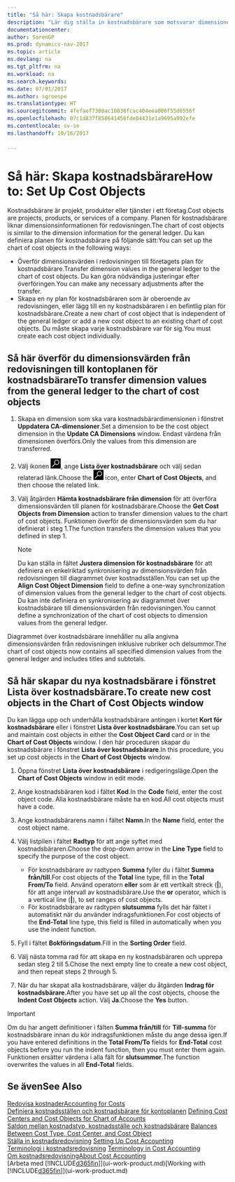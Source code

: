 ```yaml
---
title: "Så här: Skapa kostnadsbärare"
description: "Lär dig ställa in kostnadsbärare som motsvarar dimensionerna för redovisningen."
documentationcenter: 
author: SorenGP
ms.prod: dynamics-nav-2017
ms.topic: article
ms.devlang: na
ms.tgt_pltfrm: na
ms.workload: na
ms.search.keywords: 
ms.date: 07/01/2017
ms.author: sgroespe
ms.translationtype: HT
ms.sourcegitcommit: 4fefaef7380ac10836fcac404eea006f55d8556f
ms.openlocfilehash: 07c1d837f858641456fde84431e1a9695a992efe
ms.contentlocale: sv-se
ms.lasthandoff: 10/16/2017

---
```

# <a name="how-to-set-up-cost-objects"></a><span data-ttu-id="aa8e8-103">Så här: Skapa kostnadsbärare</span><span class="sxs-lookup"><span data-stu-id="aa8e8-103">How to: Set Up Cost Objects</span></span>
<span data-ttu-id="aa8e8-104">Kostnadsbärare är projekt, produkter eller tjänster i ett företag.</span><span class="sxs-lookup"><span data-stu-id="aa8e8-104">Cost objects are projects, products, or services of a company.</span></span> <span data-ttu-id="aa8e8-105">Planen för kostnadsbärare liknar dimensionsinformationen för redovisningen.</span><span class="sxs-lookup"><span data-stu-id="aa8e8-105">The chart of cost objects is similar to the dimension information for the general ledger.</span></span> <span data-ttu-id="aa8e8-106">Du kan definiera planen för kostnadsbärare på följande sätt:</span><span class="sxs-lookup"><span data-stu-id="aa8e8-106">You can set up the chart of cost objects in the following ways:</span></span>  

* <span data-ttu-id="aa8e8-107">Överför dimensionsvärden i redovisningen till företagets plan för kostnadsbärare.</span><span class="sxs-lookup"><span data-stu-id="aa8e8-107">Transfer dimension values in the general ledger to the chart of cost objects.</span></span> <span data-ttu-id="aa8e8-108">Du kan göra nödvändiga justeringar efter överföringen.</span><span class="sxs-lookup"><span data-stu-id="aa8e8-108">You can make any necessary adjustments after the transfer.</span></span>  
* <span data-ttu-id="aa8e8-109">Skapa en ny plan för kostnadsbäraren som är oberoende av redovisningen, eller lägg till en ny kostnadsbäraren i en befintlig plan för kostnadsbärare.</span><span class="sxs-lookup"><span data-stu-id="aa8e8-109">Create a new chart of cost object that is independent of the general ledger or add a new cost object to an existing chart of cost objects.</span></span> <span data-ttu-id="aa8e8-110">Du måste skapa varje kostnadsbärare var för sig.</span><span class="sxs-lookup"><span data-stu-id="aa8e8-110">You must create each cost object individually.</span></span>  

## <a name="to-transfer-dimension-values-from-the-general-ledger-to-the-chart-of-cost-objects"></a><span data-ttu-id="aa8e8-111">Så här överför du dimensionsvärden från redovisningen till kontoplanen för kostnadsbärare</span><span class="sxs-lookup"><span data-stu-id="aa8e8-111">To transfer dimension values from the general ledger to the chart of cost objects</span></span>  
1.  <span data-ttu-id="aa8e8-112">Skapa en dimension som ska vara kostnadsbärardimensionen i fönstret **Uppdatera CA-dimensioner**.</span><span class="sxs-lookup"><span data-stu-id="aa8e8-112">Set a dimension to be the cost object dimension in the **Update CA Dimensions** window.</span></span> <span data-ttu-id="aa8e8-113">Endast värdena från dimensionen överförs.</span><span class="sxs-lookup"><span data-stu-id="aa8e8-113">Only the values from this dimension are transferred.</span></span>  
2.  <span data-ttu-id="aa8e8-114">Välj ikonen ![Söka efter sida eller rapport](media/ui-search/search_small.png "ikonen Söka efter sida eller rapport"), ange **Lista över kostnadsbärare** och välj sedan relaterad länk.</span><span class="sxs-lookup"><span data-stu-id="aa8e8-114">Choose the ![Search for Page or Report](media/ui-search/search_small.png "Search for Page or Report icon") icon, enter **Chart of Cost Objects**, and then choose the related link.</span></span>  
3.  <span data-ttu-id="aa8e8-115">Välj åtgärden **Hämta kostnadsbärare från dimension** för att överföra dimensionsvärden till planen för kostnadsbärare.</span><span class="sxs-lookup"><span data-stu-id="aa8e8-115">Choose the **Get Cost Objects from Dimension** action to transfer dimension values to the chart of cost objects.</span></span> <span data-ttu-id="aa8e8-116">Funktionen överför de dimensionsvärden som du har definierat i steg 1.</span><span class="sxs-lookup"><span data-stu-id="aa8e8-116">The function transfers the dimension values that you defined in step 1.</span></span>  

    > [!NOTE]  
    >  <span data-ttu-id="aa8e8-117">Du kan ställa in fältet **Justera dimension för kostnadsbärare** för att definiera en enkelriktad synkronisering av dimensionsvärden från redovisningen till diagrammet över kostnadsställen.</span><span class="sxs-lookup"><span data-stu-id="aa8e8-117">You can set up the **Align Cost Object Dimension**  field to define a one-way synchronization of dimension values from the general ledger to the chart of cost objects.</span></span> <span data-ttu-id="aa8e8-118">Du kan inte definiera en synkronisering av diagrammet över kostnadsbärare till dimensionsvärden från redovisningen.</span><span class="sxs-lookup"><span data-stu-id="aa8e8-118">You cannot define a synchronization of the chart of cost objects to dimension values from the general ledger.</span></span>  

<span data-ttu-id="aa8e8-119">Diagrammet över kostnadsbärare innehåller nu alla angivna dimensionsvärden från redovisningen inklusive rubriker och delsummor.</span><span class="sxs-lookup"><span data-stu-id="aa8e8-119">The chart of cost objects now contains all specified dimension values from the general ledger and includes titles and subtotals.</span></span>  

## <a name="to-create-new-cost-objects-in-the-chart-of-cost-objects-window"></a><span data-ttu-id="aa8e8-120">Så här skapar du nya kostnadsbärare i fönstret Lista över kostnadsbärare.</span><span class="sxs-lookup"><span data-stu-id="aa8e8-120">To create new cost objects in the Chart of Cost Objects window</span></span>  
<span data-ttu-id="aa8e8-121">Du kan lägga upp och underhålla kostnadsbärare antingen i kortet **Kort för kostnadsbärare** eller i fönstret **Lista över kostnadsbärare**.</span><span class="sxs-lookup"><span data-stu-id="aa8e8-121">You can set up and maintain cost objects in either the **Cost Object Card** card or in the **Chart of Cost Objects** window.</span></span> <span data-ttu-id="aa8e8-122">I den här proceduren skapar du kostnadsbärare i fönstret **Lista över kostnadsbärare**.</span><span class="sxs-lookup"><span data-stu-id="aa8e8-122">In this procedure, you set up cost objects in the **Chart of Cost Objects** window.</span></span>  

1.  <span data-ttu-id="aa8e8-123">Öppna fönstret **Lista över kostnadsbärare** i redigeringsläge.</span><span class="sxs-lookup"><span data-stu-id="aa8e8-123">Open the **Chart of Cost Objects** window in edit mode.</span></span>  
2.  <span data-ttu-id="aa8e8-124">Ange kostnadsbäraren kod i fältet **Kod**.</span><span class="sxs-lookup"><span data-stu-id="aa8e8-124">In the **Code** field, enter the cost object code.</span></span> <span data-ttu-id="aa8e8-125">Alla kostnadsbärare måste ha en kod.</span><span class="sxs-lookup"><span data-stu-id="aa8e8-125">All cost objects must have a code.</span></span>  
3.  <span data-ttu-id="aa8e8-126">Ange kostnadsbärarens namn i fältet **Namn**.</span><span class="sxs-lookup"><span data-stu-id="aa8e8-126">In the **Name** field, enter the cost object name.</span></span>  
4.  <span data-ttu-id="aa8e8-127">Välj listpilen i fältet **Radtyp** för att ange syftet med kostnadsbäraren.</span><span class="sxs-lookup"><span data-stu-id="aa8e8-127">Choose the drop-down arrow in the **Line Type** field to specify the purpose of the cost object.</span></span>  

    * <span data-ttu-id="aa8e8-128">För kostnadsbärare av radtypen **Summa** fyller du i fältet **Summa från/till**.</span><span class="sxs-lookup"><span data-stu-id="aa8e8-128">For cost objects of the **Total** line type, fill in the **Total From/To** field.</span></span> <span data-ttu-id="aa8e8-129">Använd operatorn **eller** som är ett vertikalt streck (**&#124;**), för att ange intervall av kostnadsbärare.</span><span class="sxs-lookup"><span data-stu-id="aa8e8-129">Use the **or** operator, which is a vertical line (**&#124;**), to set ranges of cost objects.</span></span>  
    * <span data-ttu-id="aa8e8-130">För kostnadsbärare av radtypen **slutsumma** fylls det här fältet i automatiskt när du använder indragsfunktionen.</span><span class="sxs-lookup"><span data-stu-id="aa8e8-130">For cost objects of the **End-Total** line type, this field is filled in automatically when you use  the indent function.</span></span>  
5.  <span data-ttu-id="aa8e8-131">Fyll i fältet **Bokföringsdatum**.</span><span class="sxs-lookup"><span data-stu-id="aa8e8-131">Fill in the **Sorting Order** field.</span></span>  
6.  <span data-ttu-id="aa8e8-132">Välj nästa tomma rad för att skapa en ny kostnadsbäraren och upprepa sedan steg 2 till 5.</span><span class="sxs-lookup"><span data-stu-id="aa8e8-132">Chose the next empty line to create a new cost object, and then repeat steps 2 through 5.</span></span>  
7.  <span data-ttu-id="aa8e8-133">När du har skapat alla kostnadsbärare, väljer du åtgärden **Indrag för kostnadsbärare**.</span><span class="sxs-lookup"><span data-stu-id="aa8e8-133">After you have set up all the cost objects, choose the **Indent Cost Objects** action.</span></span> <span data-ttu-id="aa8e8-134">Välj **Ja**.</span><span class="sxs-lookup"><span data-stu-id="aa8e8-134">Choose the **Yes** button.</span></span>  

> [!IMPORTANT]  
>  <span data-ttu-id="aa8e8-135">Om du har angett definitioner i fälten **Summa från/till** för **Till-summa** för kostnadsbärare innan du kör indragsfunktionen måste du ange dessa igen.</span><span class="sxs-lookup"><span data-stu-id="aa8e8-135">If you have entered definitions in the **Total From/To** fields for **End-Total** cost objects before you run the indent function, then you must enter them again.</span></span> <span data-ttu-id="aa8e8-136">Funktionen ersätter värdena i alla fält för **slutsummor**.</span><span class="sxs-lookup"><span data-stu-id="aa8e8-136">The function overwrites the values in all **End-Total** fields.</span></span>  

## <a name="see-also"></a><span data-ttu-id="aa8e8-137">Se även</span><span class="sxs-lookup"><span data-stu-id="aa8e8-137">See Also</span></span>  
[<span data-ttu-id="aa8e8-138">Redovisa kostnader</span><span class="sxs-lookup"><span data-stu-id="aa8e8-138">Accounting for Costs</span></span>](finance-manage-cost-accounting.md)  
<span data-ttu-id="aa8e8-139">[Definiera kostnadsställen och kostnadsbärare för kontoplanen](finance-defining-cost-centers-and-cost-objects-for-chart-of-accounts.md) </span><span class="sxs-lookup"><span data-stu-id="aa8e8-139">[Defining Cost Centers and Cost Objects for Chart of Accounts](finance-defining-cost-centers-and-cost-objects-for-chart-of-accounts.md) </span></span>  
<span data-ttu-id="aa8e8-140">[Saldon mellan kostnadstyp, kostnadsställe och kostnadsbärare](finance-balances-between-cost-type-cost-center-and-cost-object.md) </span><span class="sxs-lookup"><span data-stu-id="aa8e8-140">[Balances Between Cost Type, Cost Center, and Cost Object](finance-balances-between-cost-type-cost-center-and-cost-object.md) </span></span>  
<span data-ttu-id="aa8e8-141">[Ställa in kostnadsredovisning](finance-set-up-cost-accounting.md) </span><span class="sxs-lookup"><span data-stu-id="aa8e8-141">[Setting Up Cost Accounting](finance-set-up-cost-accounting.md) </span></span>  
<span data-ttu-id="aa8e8-142">[Terminologi i kostnadsredovisning](finance-terminology-in-cost-accounting.md) </span><span class="sxs-lookup"><span data-stu-id="aa8e8-142">[Terminology in Cost Accounting](finance-terminology-in-cost-accounting.md) </span></span>  
[<span data-ttu-id="aa8e8-143">Om kostnadsredovisning</span><span class="sxs-lookup"><span data-stu-id="aa8e8-143">About Cost Accounting</span></span>](finance-about-cost-accounting.md)  
<span data-ttu-id="aa8e8-144">[Arbeta med [!INCLUDE[d365fin](includes/d365fin_md.md)]](ui-work-product.md)</span><span class="sxs-lookup"><span data-stu-id="aa8e8-144">[Working with [!INCLUDE[d365fin](includes/d365fin_md.md)]](ui-work-product.md)</span></span>


